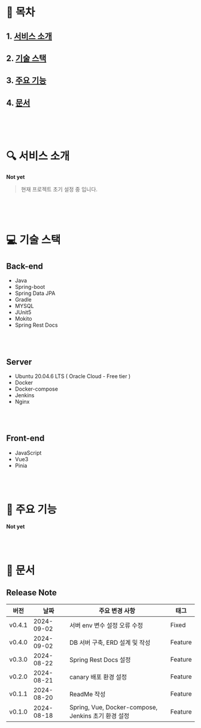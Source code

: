 
# 📕 목차 
## 1. [**서비스 소개**](#1)
## 2. [**기술 스택**](#2)
## 3. [**주요 기능**](#3)
## 4. [**문서**](#4)

<br />
<br />
<br />


<div id="1"></div>

# 🔍 서비스 소개

**Not yet**
> 현재 프로젝트 초기 설정 중 입니다.
>



<br />
<br />
<br />


<div id="2"></div>

# 💻 기술 스택

## Back-end
- Java
- Spring-boot
- Spring Data JPA
- Gradle
- MYSQL
- JUnit5
- Mokito
- Spring Rest Docs
  
<br />
<br />


## Server
- Ubuntu 20.04.6 LTS ( Oracle Cloud - Free tier )
- Docker
- Docker-compose
- Jenkins
- Nginx
  
<br />
<br />

## Front-end
- JavaScript
- Vue3
- Pinia
<br />
<br />

<div id="3"></div>

# 🙌 주요 기능

**Not yet**

<br />
<br />
<div id="4"></div>

# 📃 문서

## Release Note

| 버전  | 날짜       | 주요 변경 사항              | 태그 |
|-------|------------|------------------------------|------------|
| v0.4.1  | 2024-09-02 | 서버 env 변수 설정 오류 수정  | Fixed |
| v0.4.0  | 2024-09-02 | DB 서버 구축, ERD 설계 및 작성  | Feature |
| v0.3.0  | 2024-08-22 | Spring Rest Docs 설정  | Feature |
| v0.2.0  | 2024-08-21 | canary 배포 환경 설정  | Feature |
| v0.1.1  | 2024-08-20 | ReadMe 작성  | Feature |
| v0.1.0  | 2024-08-18 | Spring, Vue, Docker-compose, Jenkins 초기 환경 설정  | Feature |


<br />
<br />
<br />



